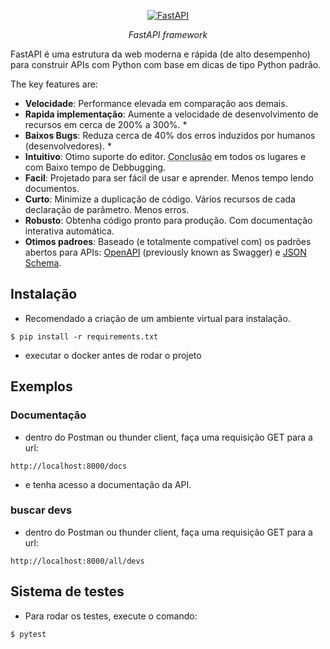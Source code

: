 <p align="center">
  <a href="https://fastapi.tiangolo.com"><img src="https://fastapi.tiangolo.com/img/logo-margin/logo-teal.png" alt="FastAPI"></a>
</p>
<p align="center">
    <em>FastAPI framework</em>
</p>
<p align="center">




FastAPI é uma estrutura da web moderna e rápida (de alto desempenho) para construir APIs com Python com base em dicas de tipo Python padrão.

The key features are:

* **Velocidade**: Performance elevada em comparação aos demais.
* **Rapida implementação**: Aumente a velocidade de desenvolvimento de recursos em cerca de 200% a 300%. *
* **Baixos Bugs**: Reduza cerca de 40% dos erros induzidos por humanos (desenvolvedores). *
* **Intuitivo**: Otimo suporte do editor. <abbr title="also known as auto-complete, autocompletion, IntelliSense">Conclusão</abbr> em todos os lugares e com Baixo tempo de Debbugging.
* **Facil**: Projetado para ser fácil de usar e aprender. Menos tempo lendo documentos.
* **Curto**: Minimize a duplicação de código. Vários recursos de cada declaração de parâmetro. Menos erros.
* **Robusto**: Obtenha código pronto para produção. Com documentação interativa automática.
* **Otimos padroes**: Baseado (e totalmente compatível com) os padrões abertos para APIs: <a href="https://github.com/OAI/OpenAPI-Specification" class="external-link" target="_blank">OpenAPI</a> (previously known as Swagger) e <a href="https://json-schema.org/" class="external-link" target="_blank">JSON Schema</a>.



## Instalação
<div class="termy">

* Recomendado a criação de um ambiente virtual para instalação.
```console
$ pip install -r requirements.txt

```

* executar o docker antes de rodar o projeto

## Exemplos

### Documentação

* dentro do Postman ou thunder client, faça uma requisição GET para a url:

```console
http://localhost:8000/docs
```

* e tenha acesso a documentação da API.

### buscar devs

* dentro do Postman ou thunder client, faça uma requisição GET para a url:

```console
http://localhost:8000/all/devs
```

## Sistema de testes

* Para rodar os testes, execute o comando:

```console
$ pytest
```